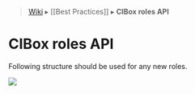 > [Wiki](Home) ▸ [[Best Practices]] ▸ **CIBox roles API**

CIBox roles API
=====

Following structure should be used for any new roles.

![](https://cloud.githubusercontent.com/assets/1316234/12507587/5720cad4-c0ff-11e5-9579-113e08ad0fb9.png)